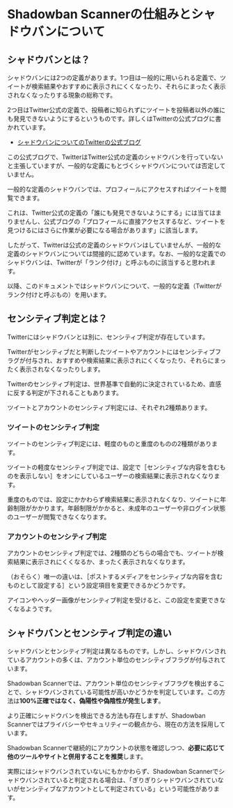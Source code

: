 # Shadowban Scannerの仕組みとシャドウバンについて

## シャドウバンとは？

シャドウバンには2つの定義があります。1つ目は一般的に用いられる定義で、ツイートが検索結果やおすすめに表示されにくくなったり、それらにまったく表示されなくなったりする現象の総称です。

2つ目はTwitter公式の定義で、投稿者に知られずにツイートを投稿者以外の誰にも発見できないようにするというものです。詳しくはTwitterの公式ブログに書かれています。

- [シャドウバンについてのTwitterの公式ブログ](https://blog.twitter.com/en_us/topics/company/2018/Setting-the-record-straight-on-shadow-banning)

この公式ブログで、TwitterはTwitter公式の定義のシャドウバンを行っていないと主張していますが、一般的な定義にもとづくシャドウバンについては否定していません。

一般的な定義のシャドウバンでは、プロフィールにアクセスすればツイートを閲覧できます。

これは、Twitter公式の定義の「誰にも発見できないようにする」には当てはまりませんし、公式ブログの「プロフィールに直接アクセスするなど、ツイートを見つけるにはさらに作業が必要になる場合があります」に該当します。

したがって、Twitterは公式の定義のシャドウバンはしていませんが、一般的な定義のシャドウバンについては間接的に認めています。なお、一般的な定義でのシャドウバンは、Twitterが「ランク付け」と呼ぶものに該当すると思われます。

以降、このドキュメントではシャドウバンについて、一般的な定義（Twitterがランク付けと呼ぶもの）を用います。

## センシティブ判定とは？

Twitterにはシャドウバンとは別に、センシティブ判定が存在しています。

Twitterがセンシティブだと判断したツイートやアカウントにはセンシティブフラグが付与され、おすすめや検索結果に表示されにくくなったり、それらにまったく表示されなくなったりします。

Twitterのセンシティブ判定は、世界基準で自動的に決定されているため、直感に反する判定が下されることもあります。

ツイートとアカウントのセンシティブ判定には、それぞれ2種類あります。

### ツイートのセンシティブ判定

ツイートのセンシティブ判定には、軽度のものと重度のものの2種類があります。

ツイートの軽度なセンシティブ判定では、設定で［センシティブな内容を含むものを表示しない］をオンにしているユーザーの検索結果に表示されなくなります。

重度のものでは、設定にかかわらず検索結果に表示されなくなり、ツイートに年齢制限がかかります。年齢制限がかかると、未成年のユーザーや非ログイン状態のユーザーが閲覧できなくなります。

### アカウントのセンシティブ判定

アカウントのセンシティブ判定では、2種類のどちらの場合でも、ツイートが検索結果に表示されにくくなるか、まったく表示されなくなります。

（おそらく）唯一の違いは、［ポストするメディアをセンシティブな内容を含むものとして設定する］という設定項目を変更できるかどうかです。

アイコンやヘッダー画像がセンシティブ判定を受けると、この設定を変更できなくなるようです。

## シャドウバンとセンシティブ判定の違い

シャドウバンとセンシティブ判定は異なるものです。しかし、シャドウバンされているアカウントの多くは、アカウント単位のセンシティブフラグが付与されています。

Shadowban Scannerでは、アカウント単位のセンシティブフラグを検出することで、シャドウバンされている可能性が高いかどうかを判定しています。この方法は**100%正確ではなく、偽陽性や偽陰性が発生します**。

より正確にシャドウバンを検出できる方法も存在しますが、Shadowban Scannerではプライバシーやセキュリティーの観点から、現在の方法を採用しています。

Shadowban Scannerで継続的にアカウントの状態を確認しつつ、**必要に応じて他のツールやサイトと併用することを推奨**します。

実際にはシャドウバンされていないにもかかわらず、Shadowban Scannerでシャドウバンされていると判定される場合は、「ぎりぎりシャドウバンされていないがセンシティブなアカウントとして判定されている」という可能性があります。
